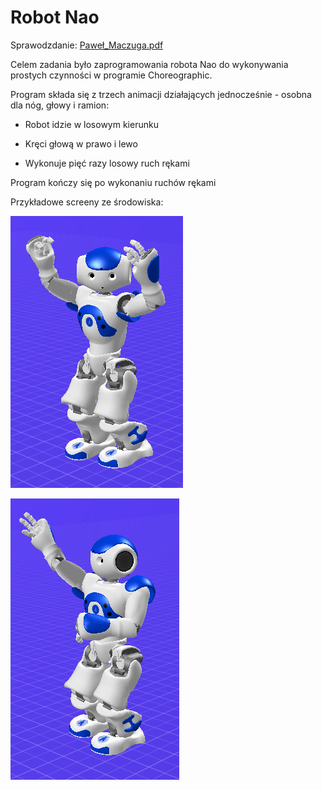 # Robot Nao

Sprawodzdanie: [Paweł_Maczuga.pdf](Paweł_Maczuga.pdf)

Celem zadania było zaprogramowania robota Nao do wykonywania prostych czynności w programie Choreographic.

Program składa się z trzech animacji działających jednocześnie - osobna dla nóg, głowy i ramion:

- Robot idzie w losowym kierunku

- Kręci głową w prawo i lewo

- Wykonuje pięć razy losowy ruch rękami

Program kończy się po wykonaniu ruchów rękami

Przykładowe screeny ze środowiska:

![ex1](resources/ex1.png)

![ex2](resources/ex2.png)